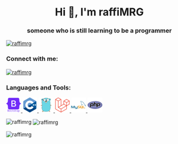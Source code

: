   <h1 align="center">Hi 👋, I'm raffiMRG</h1>
<h3 align="center">someone who is still learning to be a programmer</h3>

<p align="left"> <a href="https://github.com/raffiMRG"><img src="https://github-profile-trophy.vercel.app/?username=raffimrg" alt="raffimrg" /></a> </p>

<h3 align="left">Connect with me:</h3>
<p align="left">
<a href="https://linkedin.com/in/raffimrg" target="blank"><img align="center" src="https://raw.githubusercontent.com/rahuldkjain/github-profile-readme-generator/master/src/images/icons/Social/linked-in-alt.svg" alt="raffimrg" height="30" width="40" /></a>
</p>

<h3 align="left">Languages and Tools:</h3>
<p align="left"> 
  <a href="https://getbootstrap.com" target="_blank" rel="noreferrer"> 
    <img src="https://raw.githubusercontent.com/devicons/devicon/master/icons/bootstrap/bootstrap-plain-wordmark.svg" alt="bootstrap" width="40" height="40"/> 
  </a> 
  <a href="https://www.w3schools.com/cpp/" target="_blank" rel="noreferrer"> 
    <img src="https://raw.githubusercontent.com/devicons/devicon/master/icons/cplusplus/cplusplus-original.svg" alt="cplusplus" width="40" height="40"/> 
  </a> 
  <a href="https://golang.org" target="_blank" rel="noreferrer"> 
    <img src="https://raw.githubusercontent.com/devicons/devicon/master/icons/go/go-original.svg" alt="go" width="40" height="40"/> 
  </a> 
  <a href="https://laravel.com/" target="_blank" rel="noreferrer"> 
    <img src="https://raw.githubusercontent.com/devicons/devicon/master/icons/laravel/laravel-original.svg" alt="laravel" width="40" height="40"/> 
  </a> 
  <a href="https://www.mysql.com/" target="_blank" rel="noreferrer"> 
    <img src="https://raw.githubusercontent.com/devicons/devicon/master/icons/mysql/mysql-original-wordmark.svg" alt="mysql" width="40" height="40"/> 
  </a> 
  <a href="https://www.php.net" target="_blank" rel="noreferrer"> 
    <img src="https://raw.githubusercontent.com/devicons/devicon/master/icons/php/php-original.svg" alt="php" width="40" height="40"/> 
  </a> 
</p>

<p><img align="left" src="https://github-readme-stats.vercel.app/api/top-langs?username=raffimrg&show_icons=true&locale=en&layout=compact" alt="raffimrg" /></p>

<p>&nbsp;<img align="center" src="https://github-readme-stats.vercel.app/api?username=raffimrg&show_icons=true&locale=en" alt="raffimrg" /></p>

<p><img align="center" src="https://github-readme-streak-stats.herokuapp.com/?user=raffimrg&" alt="raffimrg" /></p>
